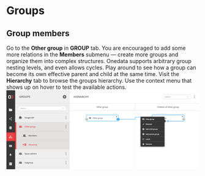 # Groups

<!-- TODO VFS-7218 management, members and privileges -->

## Group members

<!-- TODO VFS-7218 basically we need a similar tutorial as in spaces, but with users and groups only -->

<!-- TODO VFS-7218 emove redundancy between spaces and groups doc 
           (e.g. in spaces, it is shown how a group can be created) -->

<!-- TODO VFS-7218 this is some leftovers from the archiver docs, maybe can be reused -->

Go to the **Other group** in **GROUP** tab. You are encouraged to add some
more relations in the **Members** submenu — create more groups and organize
them into complex structures. Onedata supports arbitrary group nesting levels,
and even allows cycles. Play around to see how a group can become its own
effective parent and child at the same time. Visit the **Hierarchy** tab to
browse the groups hierarchy. Use the context menu that shows up on hover to
test the available actions.
![screen-1][]

[screen-1]: ../../images/user-guide/groups/12-hierarchy.png
